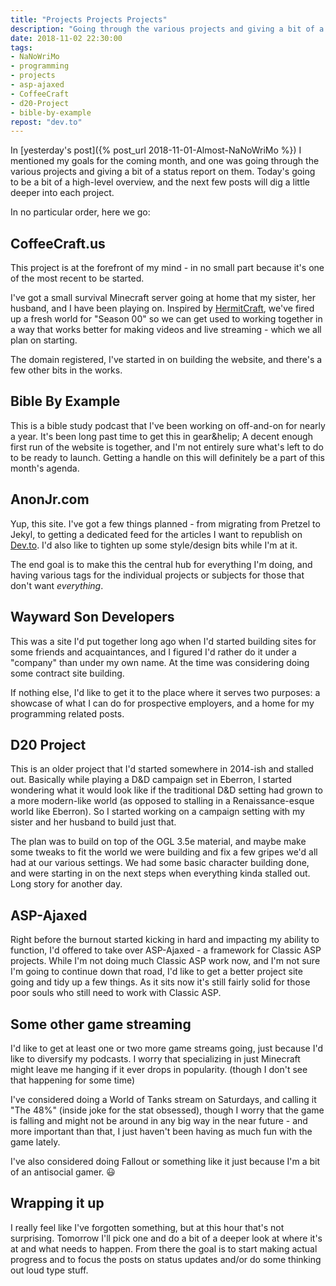 ```yaml
---
title: "Projects Projects Projects"
description: "Going through the various projects and giving a bit of a status report on them. Today's going to be a bit of a high-level overview, and the next few posts will dig a little deeper into each project."
date: 2018-11-02 22:30:00
tags:
- NaNoWriMo
- programming
- projects
- asp-ajaxed
- CoffeeCraft
- d20-Project
- bible-by-example
repost: "dev.to"
---
```


In [yesterday's post]({% post_url 2018-11-01-Almost-NaNoWriMo %}) I mentioned my goals for the coming month, and one was going through the various projects and giving a bit of a status report on them. Today's going to be a bit of a high-level overview, and the next few posts will dig a little deeper into each project.
<!--more-->
In no particular order, here we go:

## CoffeeCraft.us
This project is at the forefront of my mind - in no small part because it's one of the most recent to be started.

I've got a small survival Minecraft server going at home that my sister, her husband, and I have been playing on. Inspired by [HermitCraft](http://hermitcraft.com/), we've fired up a fresh world for "Season 00" so we can get used to working together in a way that works better for making videos and live streaming - which we all plan on starting.

The domain registered, I've started in on building the website, and there's a few other bits in the works.

## Bible By Example
This is a bible study podcast that I've been working on off-and-on for nearly a year. It's  been long past time to get this in gear&helip; A decent enough first run of the website is together, and I'm not entirely sure what's left to do to be ready to launch. Getting a handle on this will definitely be a part of this month's agenda.

## AnonJr.com
Yup, this site. I've got a few things planned - from migrating from Pretzel to Jekyl, to getting a dedicated feed for the articles I want to republish on [Dev.to](https://dev.to/). I'd also like to tighten up some style/design bits while I'm at it.

The end goal is to make this the central hub for everything I'm doing, and having various tags for the individual projects or subjects for those that don't want *everything*.

## Wayward Son Developers
This was a site I'd put together long ago when I'd started building sites for some friends and acquaintances, and I figured I'd rather do it under a "company" than under my own name. At the time was considering doing some contract site building.

If nothing else, I'd like to get it to the place where it serves two purposes: a showcase of what I can do for prospective employers, and a home for my programming related posts.

## D20 Project
This is an older project that I'd started somewhere in 2014-ish and stalled out. Basically while playing a D&amp;D campaign set in Eberron, I started wondering what it would look like if the traditional D&amp;D setting had grown to a more modern-like world (as opposed to stalling in a Renaissance-esque world like Eberron). So I started working on a campaign setting with my sister and her husband to build just that.

The plan was to build on top of the OGL 3.5e material, and maybe make some tweaks to fit the world we were building and fix a few gripes we'd all had at our various settings. We had some basic character building done, and were starting in on the next steps when everything kinda stalled out. Long story for another day.

## ASP-Ajaxed
Right before the burnout started kicking in hard and impacting my ability to function, I'd offered to take over ASP-Ajaxed - a framework for Classic ASP projects. While I'm not doing much Classic ASP work now, and I'm not sure I'm going to continue down that road, I'd like to get a better project site going and tidy up a few things. As it sits now it's still fairly solid for those poor souls who still need to work with Classic ASP.

## Some other game streaming
I'd like to get at least one or two more game streams going, just because I'd like to diversify my podcasts. I worry that specializing in just Minecraft might leave me hanging if it ever drops in popularity. (though I don't see that happening for some time)

I've considered doing a World of Tanks stream on Saturdays, and calling it "The 48%" (inside joke for the stat obsessed), though I worry that the game is falling and might not be around in any big way in the near future - and more important than that, I just haven't been having as much fun with the game lately.

I've also considered doing Fallout or something like it just because I'm a bit of an antisocial gamer. :smiley:

## Wrapping it up
I really feel like I've forgotten something, but at this hour that's not surprising. Tomorrow I'll pick one and do a bit of a deeper look at where it's at and what needs to happen. From there the goal is to start making actual progress and to focus the posts on status updates and/or do some thinking out loud type stuff.